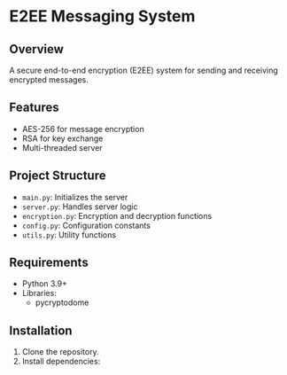 # E2EE Messaging System

## Overview
A secure end-to-end encryption (E2EE) system for sending and receiving encrypted messages.

## Features
- AES-256 for message encryption
- RSA for key exchange
- Multi-threaded server

## Project Structure
- `main.py`: Initializes the server
- `server.py`: Handles server logic
- `encryption.py`: Encryption and decryption functions
- `config.py`: Configuration constants
- `utils.py`: Utility functions

## Requirements
- Python 3.9+
- Libraries:
  - pycryptodome

## Installation
1. Clone the repository.
2. Install dependencies:
